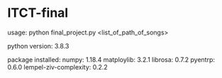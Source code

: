 # ITCT-final
usage: python final_project.py <list_of_path_of_songs>

python version: 3.8.3

package installed:
numpy: 1.18.4
matploylib: 3.2.1
librosa: 0.7.2
pyentrp: 0.6.0
lempel-ziv-complexity: 0.2.2
